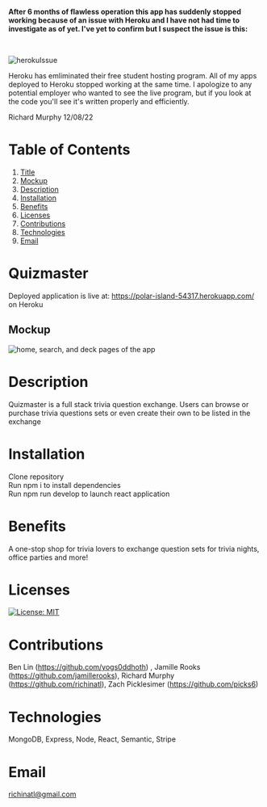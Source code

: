 **After 6 months of flawless operation this app has suddenly stopped working because of an issue with Heroku and I have not had time to investigate as of yet.
I've yet to confirm but I suspect the issue is this:**

<br>

![herokuIssue](https://user-images.githubusercontent.com/95508564/206523704-e40a7e93-2b40-4e46-9e16-0fba7097f881.png)

Heroku has emliminated their free student hosting program. All of my apps deployed to Heroku stopped working at the same time.
I apologize to any potential employer who wanted to see the live program, but if you look at the code you'll see it's written properly and efficiently.

Richard Murphy 12/08/22

# Table of Contents
  1. [Title](#Title)
  2. [Mockup](#Mockup)
  3. [Description](#Description)
  4. [Installation](#Installation)
  5. [Benefits](#Benefits)
  6. [Licenses](#Licenses)
  7. [Contributions](#Contributions)
  8. [Technologies](#Technologies)
  9. [Email](#Email)
  

# Quizmaster
Deployed application is live at: https://polar-island-54317.herokuapp.com/ on Heroku
## Mockup 
<img src="./assets/../client/src/assets/images/mockup.png" alt="home, search, and deck pages of the app">

# Description
Quizmaster is a full stack trivia question exchange. Users can browse or purchase trivia questions sets or even create their own to be listed in the exchange
# Installation
Clone repository <br>
Run npm i to install dependencies <br>
Run npm run develop to launch react application
# Benefits
A one-stop shop for trivia lovers to exchange question sets for trivia nights, office parties and more!
# Licenses
[![License: MIT](https://img.shields.io/badge/License-MIT-yellow.svg)](https://opensource.org/licenses/MIT)
# Contributions
Ben Lin (https://github.com/yogs0ddhoth) , Jamille Rooks (https://github.com/jamillerooks), Richard Murphy (https://github.com/richinatl), Zach Picklesimer (https://github.com/picks6)
# Technologies
MongoDB, Express, Node, React, Semantic, Stripe
# Email
richinatl@gmail.com

